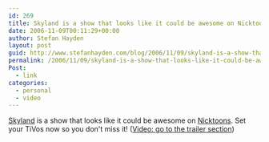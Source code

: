```yaml
---
id: 269
title: Skyland is a show that looks like it could be awesome on Nicktoons
date: 2006-11-09T00:11:29+00:00
author: Stefan Hayden
layout: post
guid: http://www.stefanhayden.com/blog/2006/11/09/skyland-is-a-show-that-looks-like-it-could-be-awesome-on-nicktoons/
permalink: /2006/11/09/skyland-is-a-show-that-looks-like-it-could-be-awesome-on-nicktoons/
Post:
  - link
categories:
  - personal
  - video
---
```

<p><a href="http://en.wikipedia.org/wiki/Skyland">Skyland</a> is a show that looks like it could be awesome on <a href="http://www.nicktoonsnetwork.com/shows/skyland/">Nicktoons</a>. Set your TiVos now so you don't miss it! (<a href="http://www.nicktoonsnetwork.com/shows/skyland/">Video: go to the trailer section</a>)
</p>
